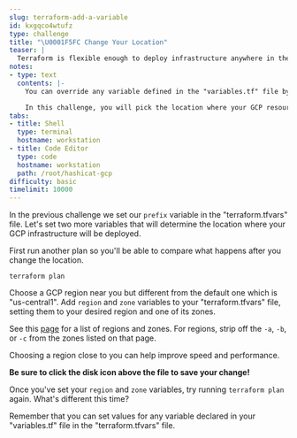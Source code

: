 ```yaml
---
slug: terraform-add-a-variable
id: kxgqco4wtufz
type: challenge
title: "\U0001F5FC Change Your Location"
teaser: |
  Terraform is flexible enough to deploy infrastructure anywhere in the world. You can easily provision your applications in different geographical regions by simply changing a single variable.
notes:
- type: text
  contents: |-
    You can override any variable defined in the "variables.tf" file by setting it in your personal `terraform.tfvars` file.

    In this challenge, you will pick the location where your GCP resources should be deployed.
tabs:
- title: Shell
  type: terminal
  hostname: workstation
- title: Code Editor
  type: code
  hostname: workstation
  path: /root/hashicat-gcp
difficulty: basic
timelimit: 10000
---
```

In the previous challenge we set our `prefix` variable in the "terraform.tfvars" file. Let's set two more variables that will determine the location where your GCP infrastructure will be deployed.

First run another plan so you'll be able to compare what happens after you change the location.

```
terraform plan
```

Choose a GCP region near you but different from the default one which is "us-central1". Add `region` and `zone` variables to your "terraform.tfvars" file, setting them to your desired region and one of its zones.

See this [page](https://cloud.google.com/compute/docs/regions-zones) for a list of regions and zones. For regions, strip off the `-a`, `-b`, or `-c` from the zones listed on that page.

Choosing a region close to you can help improve speed and performance.

**Be sure to click the disk icon above the file to save your change!**

Once you've set your `region` and `zone` variables, try running `terraform plan` again. What's different this time?

Remember that you can set values for any variable declared in your "variables.tf" file in the "terraform.tfvars" file.